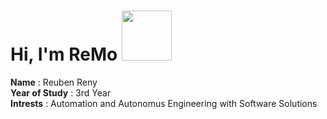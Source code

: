### <h1> Hi, I'm ReMo <img src="https://thumbs.gfycat.com/BossyForthrightBluet-max-1mb.gif" width="80"></h1>
<b>Name</b> : Reuben Reny<br>
<b>Year of Study</b> : 3rd Year<br>
<b>Intrests</b> : Automation and Autonomus Engineering with Software Solutions
<br>
<br>

